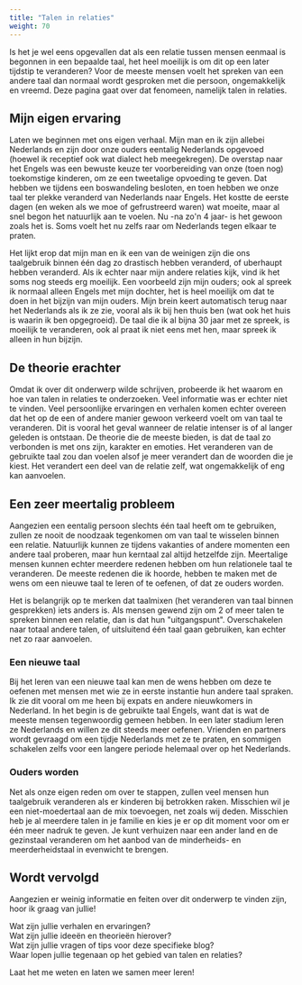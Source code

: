```yaml
---
title: "Talen in relaties"
weight: 70
---
```


Is het je wel eens opgevallen dat als een relatie tussen mensen eenmaal is begonnen in een bepaalde taal, het heel moeilijk is om dit op een later tijdstip te veranderen? Voor de meeste mensen voelt het spreken van een andere taal dan normaal wordt gesproken met die persoon, ongemakkelijk en vreemd. Deze pagina gaat over dat fenomeen, namelijk talen in relaties.

## Mijn eigen ervaring
Laten we beginnen met ons eigen verhaal. Mijn man en ik zijn allebei Nederlands en zijn door onze ouders eentalig Nederlands opgevoed (hoewel ik receptief ook wat dialect heb meegekregen). De overstap naar het Engels was een bewuste keuze ter voorbereiding van onze (toen nog) toekomstige kinderen, om ze een tweetalige opvoeding te geven. Dat hebben we tijdens een boswandeling besloten, en toen hebben we onze taal ter plekke veranderd van Nederlands naar Engels. Het kostte de eerste dagen (en weken als we moe of gefrustreerd waren) wat moeite, maar al snel begon het natuurlijk aan te voelen. Nu -na zo'n 4 jaar- is het gewoon zoals het is. Soms voelt het nu zelfs raar om Nederlands tegen elkaar te praten.

Het lijkt erop dat mijn man en ik een van de weinigen zijn die ons taalgebruik binnen één dag zo drastisch hebben veranderd, of uberhaupt hebben veranderd. Als ik echter naar mijn andere relaties kijk, vind ik het soms nog steeds erg moeilijk. Een voorbeeld zijn mijn ouders; ook al spreek ik normaal alleen Engels met mijn dochter, het is heel moeilijk om dat te doen in het bijzijn van mijn ouders. Mijn brein keert automatisch terug naar het Nederlands als ik ze zie, vooral als ik bij hen thuis ben (wat ook het huis is waarin ik ben opgegroeid). De taal die ik al bijna 30 jaar met ze spreek, is moeilijk te veranderen, ook al praat ik niet eens met hen, maar spreek ik alleen in hun bijzijn.

## De theorie erachter
Omdat ik over dit onderwerp wilde schrijven, probeerde ik het waarom en hoe van talen in relaties te onderzoeken. Veel informatie was er echter niet te vinden. Veel persoonlijke ervaringen en verhalen komen echter overeen dat het op de een of andere manier gewoon verkeerd voelt om van taal te veranderen. Dit is vooral het geval wanneer de relatie intenser is of al langer geleden is ontstaan. De theorie die de meeste bieden, is dat de taal zo verbonden is met ons zijn, karakter en emoties. Het veranderen van de gebruikte taal zou dan voelen alsof je meer verandert dan de woorden die je kiest. Het verandert een deel van de relatie zelf, wat ongemakkelijk of eng kan aanvoelen.

## Een zeer meertalig probleem
Aangezien een eentalig persoon slechts één taal heeft om te gebruiken, zullen ze nooit de noodzaak tegenkomen om van taal te wisselen binnen een relatie. Natuurlijk kunnen ze tijdens vakanties of andere momenten een andere taal proberen, maar hun kerntaal zal altijd hetzelfde zijn. Meertalige mensen kunnen echter meerdere redenen hebben om hun relationele taal te veranderen. De meeste redenen die ik hoorde, hebben te maken met de wens om een nieuwe taal te leren of te oefenen, of dat ze ouders worden.

Het is belangrijk op te merken dat taalmixen (het veranderen van taal binnen gesprekken) iets anders is. Als mensen gewend zijn om 2 of meer talen te spreken binnen een relatie, dan is dat hun "uitgangspunt". Overschakelen naar totaal andere talen, of uitsluitend één taal gaan gebruiken, kan echter net zo raar aanvoelen.

### Een nieuwe taal
Bij het leren van een nieuwe taal kan men de wens hebben om deze te oefenen met mensen met wie ze in eerste instantie hun andere taal spraken. Ik zie dit vooral om me heen bij expats en andere nieuwkomers in Nederland. In het begin is de gebruikte taal Engels, want dat is wat de meeste mensen tegenwoordig gemeen hebben. In een later stadium leren ze Nederlands en willen ze dit steeds meer oefenen. Vrienden en partners wordt gevraagd om een tijdje Nederlands met ze te praten, en sommigen schakelen zelfs voor een langere periode helemaal over op het Nederlands.

### Ouders worden
Net als onze eigen reden om over te stappen, zullen veel mensen hun taalgebruik veranderen als er kinderen bij betrokken raken. Misschien wil je een niet-moedertaal aan de mix toevoegen, net zoals wij deden. Misschien heb je al meerdere talen in je familie en kies je er op dit moment voor om er één meer nadruk te geven. Je kunt verhuizen naar een ander land en de gezinstaal veranderen om het aanbod van de minderheids- en meerderheidstaal in evenwicht te brengen.

## Wordt vervolgd
Aangezien er weinig informatie en feiten over dit onderwerp te vinden zijn, hoor ik graag van jullie!

Wat zijn jullie verhalen en ervaringen?  
Wat zijn jullie ideeën en theorieën hierover?  
Wat zijn jullie vragen of tips voor deze specifieke blog?  
Waar lopen jullie tegenaan op het gebied van talen en relaties?  

Laat het me weten en laten we samen meer leren!
